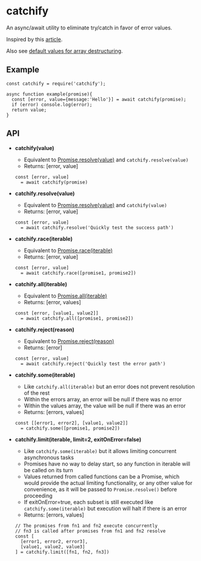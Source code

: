 # catchify
An async/await utility to eliminate try/catch in favor of error values.

Inspired by this [article][0].

Also see [default values for array destructuring][5].

## Example

```
const catchify = require('catchify');

async function example(promise){
  const [error, value={message:'Hello'}] = await catchify(promise);
  if (error) console.log(error);
  return value;
}

```

## API

* **catchify(value)**
  * Equivalent to [Promise.resolve(value)][1] and `catchify.resolve(value)`
  * Returns: \[error, value]
  
  ```
  const [error, value] 
    = await catchify(promise)
  ```
  
* **catchify.resolve(value)**
  * Equivalent to [Promise.resolve(value)][1] and `catchify(value)`
  * Returns: \[error, value]
  
  ```
  const [error, value] 
    = await catchify.resolve('Quickly test the success path')
  ```
  
* **catchify.race(iterable)**
  * Equivalent to [Promise.race(iterable)][2]
  * Returns: \[error, value]
  
  ```
  const [error, value] 
    = await catchify.race([promise1, promise2])
  ```
  
* **catchify.all(iterable)**
  * Equivalent to [Promise.all(iterable)][3]
  * Returns: \[error, values]
  
  ```
  const [error, [value1, value2]] 
    = await catchify.all([promise1, promise2])
  ```
  
* **catchify.reject(reason)**
  * Equivalent to [Promise.reject(reason)][4]
  * Returns: \[error]
  
  ```
  const [error, value] 
    = await catchify.reject('Quickly test the error path')
  ```
  
* **catchify.some(iterable)**
  * Like `catchify.all(iterable)` but an error does not prevent resolution of the rest
  * Within the errors array, an error will be null if there was no error
  * Within the values array, the value will be null if there was an error
  * Returns: \[errors, values]
  
  ```
  const [[error1, error2], [value1, value2]] 
    = catchify.some([promise1, promise2])
  ```
  
* **catchify.limit(iterable, limit=2, exitOnError=false)**
  * Like `catchify.some(iterable)` but it allows limiting concurrent asynchronous tasks
  * Promises have no way to delay start, so any function in iterable will be called on its turn
  * Values returned from called functions can be a Promise, which would provide the actual limiting 
    functionality, or any other value for convenience, as it will be passed to `Promise.resolve()`
    before proceeding
  * If exitOnError=true, each subset is still executed like `catchify.some(iterable)` but execution
    will halt if there is an error
  * Returns: \[errors, values]
  
  ```
  // The promises from fn1 and fn2 execute concurrently
  // fn3 is called after promises from fn1 and fn2 resolve
  const [
    [error1, error2, error3], 
    [value1, value2, value3]
  ] = catchify.limit([fn1, fn2, fn3])
  ```

[0]: http://blog.grossman.io/how-to-write-async-await-without-try-catch-blocks-in-javascript/
[1]: https://developer.mozilla.org/en-US/docs/Web/JavaScript/Reference/Global_Objects/Promise/resolve
[2]: https://developer.mozilla.org/en-US/docs/Web/JavaScript/Reference/Global_Objects/Promise/race
[3]: https://developer.mozilla.org/en-US/docs/Web/JavaScript/Reference/Global_Objects/Promise/all
[4]: https://developer.mozilla.org/en-US/docs/Web/JavaScript/Reference/Global_Objects/Promise/reject
[5]: https://developer.mozilla.org/en-US/docs/Web/JavaScript/Reference/Operators/Destructuring_assignment#Default_values